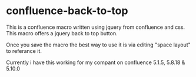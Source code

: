 confluence-back-to-top
======================

This is a confluence macro written using jquery from confluence and css.
This macro offers a jquery back to top button.

Once you save the macro the best way to use it is via editing "space layout" to referance it.

Currently i have this working for my compant on confluence 5.1.5, 5.8.18 & 5.10.0
